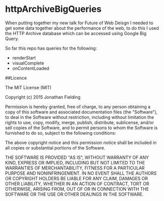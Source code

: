 # httpArchiveBigQueries
When putting together my new talk for Future of Web Deisgn I needed to get some data together about the performance of the web, to do this I used the HTTP Archive database which can be accessed using Google Big Query. 

So far this repo has queries for the following:

* renderStart
* visualComplete
* onContentLoaded

##Licence

The MIT License (MIT)

Copyright (c) 2015 Jonathan Fielding

Permission is hereby granted, free of charge, to any person obtaining a copy
of this software and associated documentation files (the "Software"), to deal
in the Software without restriction, including without limitation the rights
to use, copy, modify, merge, publish, distribute, sublicense, and/or sell
copies of the Software, and to permit persons to whom the Software is
furnished to do so, subject to the following conditions:

The above copyright notice and this permission notice shall be included in all
copies or substantial portions of the Software.

THE SOFTWARE IS PROVIDED "AS IS", WITHOUT WARRANTY OF ANY KIND, EXPRESS OR
IMPLIED, INCLUDING BUT NOT LIMITED TO THE WARRANTIES OF MERCHANTABILITY,
FITNESS FOR A PARTICULAR PURPOSE AND NONINFRINGEMENT. IN NO EVENT SHALL THE
AUTHORS OR COPYRIGHT HOLDERS BE LIABLE FOR ANY CLAIM, DAMAGES OR OTHER
LIABILITY, WHETHER IN AN ACTION OF CONTRACT, TORT OR OTHERWISE, ARISING FROM,
OUT OF OR IN CONNECTION WITH THE SOFTWARE OR THE USE OR OTHER DEALINGS IN THE
SOFTWARE.